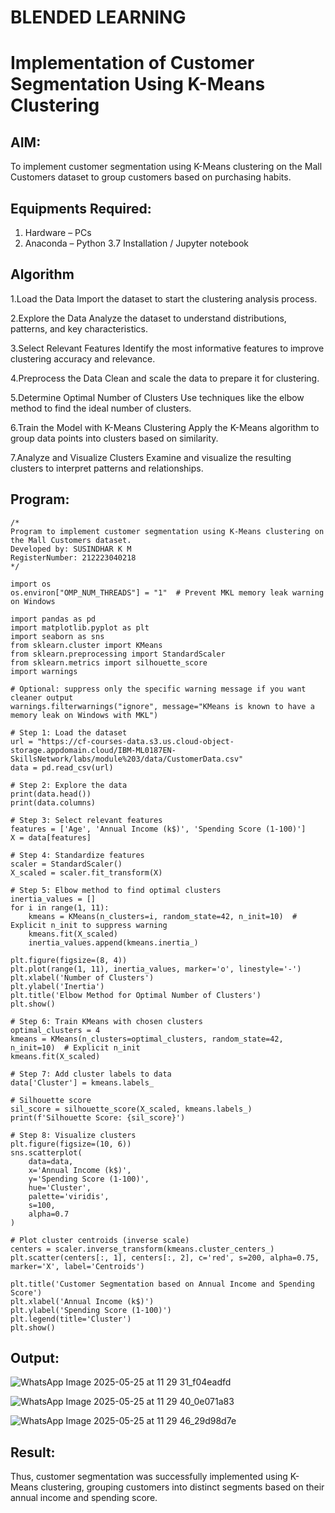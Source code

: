 # BLENDED LEARNING
# Implementation of Customer Segmentation Using K-Means Clustering

## AIM:
To implement customer segmentation using K-Means clustering on the Mall Customers dataset to group customers based on purchasing habits.

## Equipments Required:
1. Hardware – PCs
2. Anaconda – Python 3.7 Installation / Jupyter notebook

## Algorithm
1.Load the Data
Import the dataset to start the clustering analysis process.

2.Explore the Data
Analyze the dataset to understand distributions, patterns, and key characteristics.

3.Select Relevant Features
Identify the most informative features to improve clustering accuracy and relevance.

4.Preprocess the Data
Clean and scale the data to prepare it for clustering.

5.Determine Optimal Number of Clusters
Use techniques like the elbow method to find the ideal number of clusters.

6.Train the Model with K-Means Clustering
Apply the K-Means algorithm to group data points into clusters based on similarity.

7.Analyze and Visualize Clusters
Examine and visualize the resulting clusters to interpret patterns and relationships.

## Program:
```
/*
Program to implement customer segmentation using K-Means clustering on the Mall Customers dataset.
Developed by: SUSINDHAR K M
RegisterNumber: 212223040218
*/
```
```
import os
os.environ["OMP_NUM_THREADS"] = "1"  # Prevent MKL memory leak warning on Windows

import pandas as pd
import matplotlib.pyplot as plt
import seaborn as sns
from sklearn.cluster import KMeans
from sklearn.preprocessing import StandardScaler
from sklearn.metrics import silhouette_score
import warnings

# Optional: suppress only the specific warning message if you want cleaner output
warnings.filterwarnings("ignore", message="KMeans is known to have a memory leak on Windows with MKL")

# Step 1: Load the dataset
url = "https://cf-courses-data.s3.us.cloud-object-storage.appdomain.cloud/IBM-ML0187EN-SkillsNetwork/labs/module%203/data/CustomerData.csv"
data = pd.read_csv(url)

# Step 2: Explore the data
print(data.head())
print(data.columns)

# Step 3: Select relevant features
features = ['Age', 'Annual Income (k$)', 'Spending Score (1-100)']
X = data[features]

# Step 4: Standardize features
scaler = StandardScaler()
X_scaled = scaler.fit_transform(X)

# Step 5: Elbow method to find optimal clusters
inertia_values = []
for i in range(1, 11):
    kmeans = KMeans(n_clusters=i, random_state=42, n_init=10)  # Explicit n_init to suppress warning
    kmeans.fit(X_scaled)
    inertia_values.append(kmeans.inertia_)

plt.figure(figsize=(8, 4))
plt.plot(range(1, 11), inertia_values, marker='o', linestyle='-')
plt.xlabel('Number of Clusters')
plt.ylabel('Inertia')
plt.title('Elbow Method for Optimal Number of Clusters')
plt.show()

# Step 6: Train KMeans with chosen clusters
optimal_clusters = 4
kmeans = KMeans(n_clusters=optimal_clusters, random_state=42, n_init=10)  # Explicit n_init
kmeans.fit(X_scaled)

# Step 7: Add cluster labels to data
data['Cluster'] = kmeans.labels_

# Silhouette score
sil_score = silhouette_score(X_scaled, kmeans.labels_)
print(f'Silhouette Score: {sil_score}')

# Step 8: Visualize clusters
plt.figure(figsize=(10, 6))
sns.scatterplot(
    data=data,
    x='Annual Income (k$)',
    y='Spending Score (1-100)',
    hue='Cluster',
    palette='viridis',
    s=100,
    alpha=0.7
)

# Plot cluster centroids (inverse scale)
centers = scaler.inverse_transform(kmeans.cluster_centers_)
plt.scatter(centers[:, 1], centers[:, 2], c='red', s=200, alpha=0.75, marker='X', label='Centroids')

plt.title('Customer Segmentation based on Annual Income and Spending Score')
plt.xlabel('Annual Income (k$)')
plt.ylabel('Spending Score (1-100)')
plt.legend(title='Cluster')
plt.show()
```

## Output:

![WhatsApp Image 2025-05-25 at 11 29 31_f04eadfd](https://github.com/user-attachments/assets/a8b1bd7d-e809-4f89-901f-c7ea72f1030d)


![WhatsApp Image 2025-05-25 at 11 29 40_0e071a83](https://github.com/user-attachments/assets/ff56740f-0e45-4def-9f41-c9072335c913)


![WhatsApp Image 2025-05-25 at 11 29 46_29d98d7e](https://github.com/user-attachments/assets/326139be-7d1c-41ae-abf7-bfbf79b46dd1)



## Result:
Thus, customer segmentation was successfully implemented using K-Means clustering, grouping customers into distinct segments based on their annual income and spending score. 
